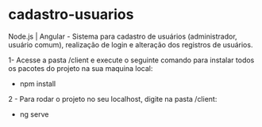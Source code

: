 # cadastro-usuarios
Node.js | Angular - Sistema para cadastro de usuários (administrador, usuário comum), realização de login e alteração dos registros de usuários.

1- Acesse a pasta /client e execute o seguinte comando para instalar todos os pacotes do projeto na sua maquina local:
* npm install

2 - Para rodar o projeto no seu localhost, digite na pasta /client:
* ng serve
